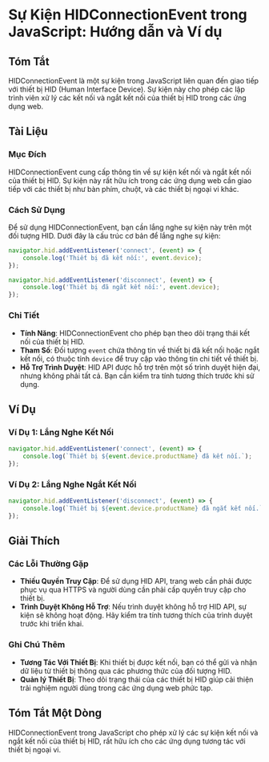 <!--
Meta Description: # Sự Kiện HIDConnectionEvent trong JavaScript: Hướng dẫn và Ví dụ ## Tóm Tắt HIDConnectionEvent là một sự kiện trong JavaScript liên quan đến giao tiế...
Meta Keywords: thiết, kết, nối, hid, các
-->

# Sự Kiện HIDConnectionEvent trong JavaScript: Hướng dẫn và Ví dụ

## Tóm Tắt
HIDConnectionEvent là một sự kiện trong JavaScript liên quan đến giao tiếp với thiết bị HID (Human Interface Device). Sự kiện này cho phép các lập trình viên xử lý các kết nối và ngắt kết nối của thiết bị HID trong các ứng dụng web.

## Tài Liệu
### Mục Đích
HIDConnectionEvent cung cấp thông tin về sự kiện kết nối và ngắt kết nối của thiết bị HID. Sự kiện này rất hữu ích trong các ứng dụng web cần giao tiếp với các thiết bị như bàn phím, chuột, và các thiết bị ngoại vi khác.

### Cách Sử Dụng
Để sử dụng HIDConnectionEvent, bạn cần lắng nghe sự kiện này trên một đối tượng HID. Dưới đây là cấu trúc cơ bản để lắng nghe sự kiện:

```javascript
navigator.hid.addEventListener('connect', (event) => {
    console.log('Thiết bị đã kết nối:', event.device);
});

navigator.hid.addEventListener('disconnect', (event) => {
    console.log('Thiết bị đã ngắt kết nối:', event.device);
});
```

### Chi Tiết
- **Tính Năng**: HIDConnectionEvent cho phép bạn theo dõi trạng thái kết nối của thiết bị HID.
- **Tham Số**: Đối tượng `event` chứa thông tin về thiết bị đã kết nối hoặc ngắt kết nối, có thuộc tính `device` để truy cập vào thông tin chi tiết về thiết bị.
- **Hỗ Trợ Trình Duyệt**: HID API được hỗ trợ trên một số trình duyệt hiện đại, nhưng không phải tất cả. Bạn cần kiểm tra tính tương thích trước khi sử dụng.

## Ví Dụ
### Ví Dụ 1: Lắng Nghe Kết Nối
```javascript
navigator.hid.addEventListener('connect', (event) => {
    console.log(`Thiết bị ${event.device.productName} đã kết nối.`);
});
```

### Ví Dụ 2: Lắng Nghe Ngắt Kết Nối
```javascript
navigator.hid.addEventListener('disconnect', (event) => {
    console.log(`Thiết bị ${event.device.productName} đã ngắt kết nối.`);
});
```

## Giải Thích
### Các Lỗi Thường Gặp
- **Thiếu Quyền Truy Cập**: Để sử dụng HID API, trang web cần phải được phục vụ qua HTTPS và người dùng cần phải cấp quyền truy cập cho thiết bị.
- **Trình Duyệt Không Hỗ Trợ**: Nếu trình duyệt không hỗ trợ HID API, sự kiện sẽ không hoạt động. Hãy kiểm tra tính tương thích của trình duyệt trước khi triển khai.

### Ghi Chú Thêm
- **Tương Tác Với Thiết Bị**: Khi thiết bị được kết nối, bạn có thể gửi và nhận dữ liệu từ thiết bị thông qua các phương thức của đối tượng HID.
- **Quản lý Thiết Bị**: Theo dõi trạng thái của các thiết bị HID giúp cải thiện trải nghiệm người dùng trong các ứng dụng web phức tạp.

## Tóm Tắt Một Dòng
HIDConnectionEvent trong JavaScript cho phép xử lý các sự kiện kết nối và ngắt kết nối của thiết bị HID, rất hữu ích cho các ứng dụng tương tác với thiết bị ngoại vi.